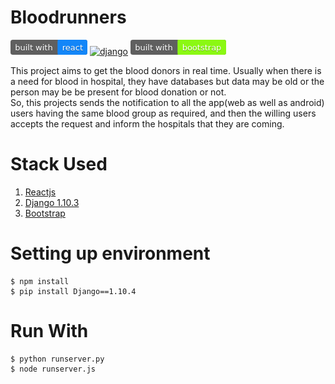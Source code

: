 # Bloodrunners
[![Reactjs](https://github.com/nipungarg59/bloodrunners/blob/master/Badges/built%20with-%20react%20(1).png)](https://facebook.github.io/react/)
[![django](https://www.djangoproject.com/m/img/badges/djangomade124x25.gif)](https://www.djangoproject.com/)
[![BootStrap](https://github.com/nipungarg59/bloodrunners/blob/master/Badges/built%20with-%20bootstrap.png)](https://react-bootstrap.github.io/components.html#media-content)

This project aims to get the blood donors in real time. Usually when there is a need for blood in hospital, 
they have databases but data may be old or the person may be be present for blood donation or not.  
So, this projects sends the notification to all the app(web as well as android) users having the same blood group as required,
and then the willing users accepts the request and inform the hospitals that they are coming.

# Stack Used
1. [Reactjs](https://facebook.github.io/react/)
2. [Django 1.10.3](https://www.djangoproject.com/)
3. [Bootstrap](https://react-bootstrap.github.io/components.html#media-content)

# Setting up environment

```
$ npm install
$ pip install Django==1.10.4
```
# Run With

```
$ python runserver.py
$ node runserver.js
```
